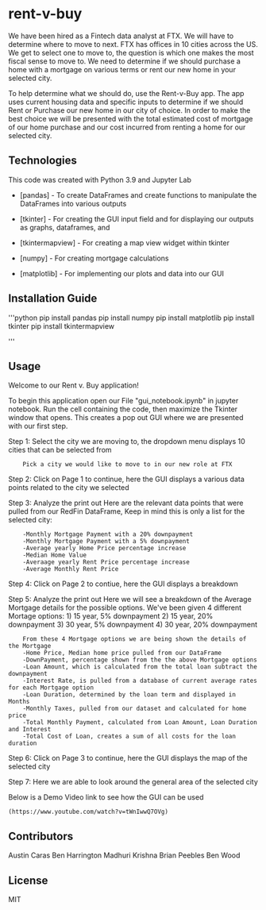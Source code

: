 # rent-v-buy


We have been hired as a Fintech data analyst at FTX. We will have to determine where to move to next. FTX has offices in 10 cities across the US. We get to select one to move to, the question is which one makes the most fiscal sense to move to. We need to determine if we should purchase a home with a mortgage on various terms or rent our new home in your selected city.

To help determine what we should do, use the Rent-v-Buy app. The app uses current housing data and specific inputs to determine if we should Rent or Purchase our new home in our city of choice. In order to make the best choice we will be presented with the total estimated cost of mortgage of our home purchase and our cost incurred from renting a home for our selected city.



## Technologies

This code was created with Python 3.9 and Jupyter Lab

* [pandas] - To create DataFrames and create functions to manipulate the DataFrames into various outputs

* [tkinter] - For creating the GUI input field and for displaying our outputs as graphs, dataframes, and

* [tkintermapview] - For creating a map view widget within tkinter

* [numpy] - For creating mortgage calculations

* [matplotlib] - For implementing our plots and data into our GUI



## Installation Guide


'''python
pip install pandas
pip install numpy
pip install matplotlib
pip install tkinter
pip install tkintermapview

'''

## Usage

Welcome to our Rent v. Buy application!

To begin this application open our File "gui_notebook.ipynb" in jupyter notebook. Run the cell containing the code, then maximize the Tkinter window that opens. This creates a pop out GUI where we are presented with our first step.

Step 1: Select the city we are moving to, the dropdown menu displays 10 cities that can be selected from

        Pick a city we would like to move to in our new role at FTX

Step 2: Click on Page 1 to continue, here the GUI displays a various data points related to the city we selected
        
Step 3: Analyze the print out
        Here are the relevant data points that were pulled from our RedFin DataFrame,
        Keep in mind this is only a list for the selected city:

        -Monthly Mortgage Payment with a 20% downpayment
        -Monthly Mortgage Payment with a 5% downpayment
        -Average yearly Home Price percentage increase 
        -Median Home Value
        -Averaage yearly Rent Price percentage increase
        -Average Monthly Rent Price


Step 4: Click on Page 2 to contiue, here the GUI displays a breakdown 

Step 5: Analyze the print out
        Here we will see a breakdown of the Average Mortgage details for the possible options.
        We've been given 4 different Mortage options:
        1) 15 year, 5% downpayment
        2) 15 year, 20% downpayment
        3) 30 year, 5% downpayment
        4) 30 year, 20% downpayment


        From these 4 Mortgage options we are being shown the details of the Mortgage
        -Home Price, Median home price pulled from our DataFrame
        -DownPayment, percentage shown from the the above Mortgage options
        -Loan Amount, which is calculated from the total loan subtract the downpayment
        -Interest Rate, is pulled from a database of current average rates for each Mortgage option
        -Loan Duration, determined by the loan term and displayed in Months
        -Monthly Taxes, pulled from our dataset and calculated for home price
        -Total Monthly Payment, calculated from Loan Amount, Loan Duration and Interest
        -Total Cost of Loan, creates a sum of all costs for the loan duration



Step 6: Click on Page 3 to continue, here the GUI displays the map of the selected city

Step 7: Here we are able to look around the general area of the selected city



Below is a Demo Video link to see how the GUI can be used      

    (https://www.youtube.com/watch?v=tWnIwwQ7OVg)


## Contributors

Austin Caras
Ben Harrington
Madhuri Krishna
Brian Peebles
Ben Wood


## License

MIT
